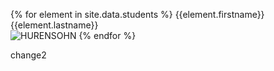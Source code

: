 {% for element in site.data.students %}
{{element.firstname}} {{element.lastname}} <br/>
<img src="{{element.image}}" alt="HURENSOHN"/>
{% endfor %}

change2
